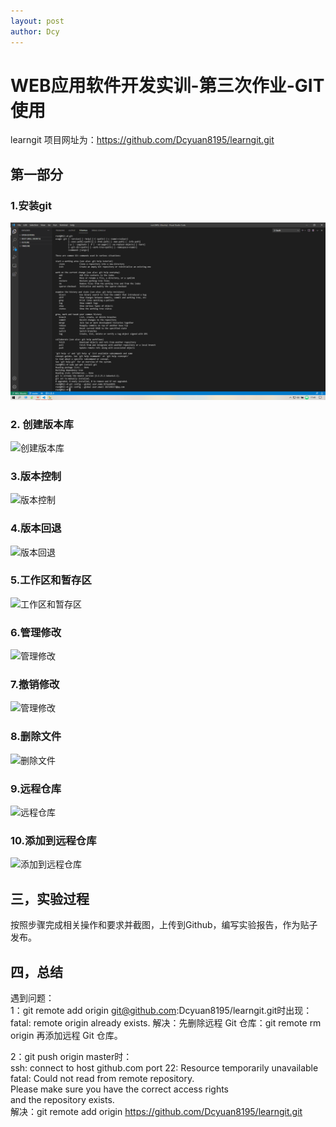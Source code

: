 ```yaml
---
layout: post
author: Dcy
---
```


# WEB应用软件开发实训-第三次作业-GIT使用  

learngit 项目网址为：https://github.com/Dcyuan8195/learngit.git  

## 第一部分   

### 1.安装git
![git](https://github.com/Dcyuan8195/Dcyuan8195.github.io/blob/master/Three-1.png)
### 2. 创建版本库
![创建版本库](https://github.com/Dcyuan8195/learngit/blob/master/Three-2.png)

### 3.版本控制
![版本控制](https://github.com/Dcyuan8195/learngit/blob/master/Three-3.png)

### 4.版本回退
![版本回退](https://github.com/Dcyuan8195/learngit/blob/master/Three-4.png)

### 5.工作区和暂存区
![工作区和暂存区](https://github.com/Dcyuan8195/learngit/blob/master/Three-5.png)

### 6.管理修改
![管理修改](https://github.com/Dcyuan8195/learngit/blob/master/Three-6.png)

### 7.撤销修改
![管理修改](https://github.com/Dcyuan8195/learngit/blob/master/Three-7.png)

### 8.删除文件
![删除文件](https://github.com/Dcyuan8195/learngit/blob/master/Three-8.png)

### 9.远程仓库
![远程仓库](https://github.com/Dcyuan8195/learngit/blob/master/Three-9.png)

### 10.添加到远程仓库
![添加到远程仓库](https://github.com/Dcyuan8195/learngit/blob/master/Three-10.png)  

## 三，实验过程   
按照步骤完成相关操作和要求并截图，上传到Github，编写实验报告，作为贴子发布。  

## 四，总结 

遇到问题：  
1：git remote add origin git@github.com:Dcyuan8195/learngit.git时出现：
fatal: remote origin already exists.
解决：先删除远程 Git 仓库：git remote rm origin
再添加远程 Git 仓库。  

2：git push origin master时：  
ssh: connect to host github.com port 22: Resource temporarily unavailable  
fatal: Could not read from remote repository.  
Please make sure you have the correct access rights  
and the repository exists.  
解决：git remote add origin https://github.com/Dcyuan8195/learngit.git  


